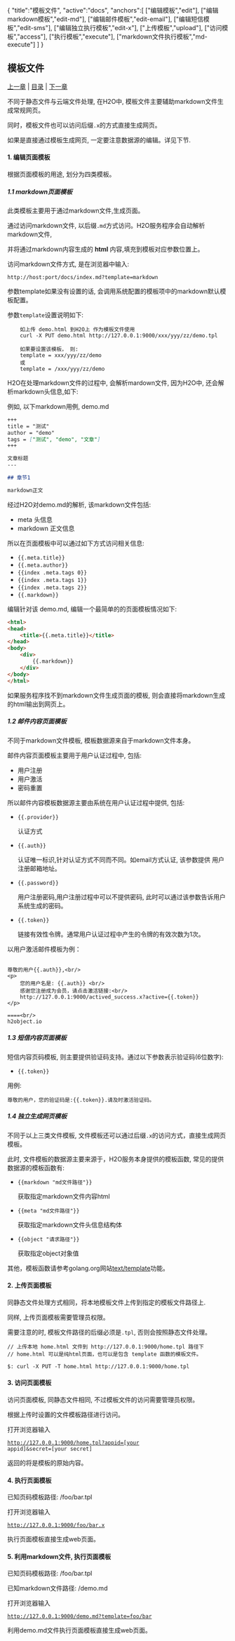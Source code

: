 {
  "title":"模板文件",
  "active":"docs",
  "anchors":[
  	["编辑模板","edit"],
  	["编辑markdown模板","edit-md"],
  	["编辑邮件模板","edit-email"],
  	["编辑短信模板","edit-sms"],
  	["编辑独立执行模板","edit-x"],
  	["上传模板","upload"],
  	["访问模板","access"],
  	["执行模板","execute"],
  	["markdown文件执行模板","md-execute"]
  ]
}

模板文件
---

[上一章](/docs/cloud.md)  |  [目录](/docs/index.md)  |  [下一章](/docs/markdown.md)

不同于静态文件与云端文件处理, 在H2O中, 模板文件主要辅助markdown文件生成常规网页。

同时，模板文件也可以访问后缀<code>.x</code>的方式直接生成网页。

如果是直接通过模板生成网页, 一定要注意数据源的编辑。详见下节.


<a name="edit"></a>

#### 1. 编辑页面模板

根据页面模板的用途, 划分为四类模板。

<a name="edit-md"></a>

##### 1.1 markdown页面模板

此类模板主要用于通过markdown文件,生成页面。

通过访问markdown文件, 以后缀<code>.md</code>方式访问。H2O服务程序会自动解析markdown文件,

并将通过markdown内容生成的 **html** 内容,填充到模板对应参数位置上。

访问markdown文件方式, 是在浏览器中输入:

<code>http://host:port/docs/index.md?template=markdown</code>

参数template如果没有设置的话, 会调用系统配置的模板项中的markdown默认模板配置。

参数<code>template</code>设置说明如下:

````
	如上传 demo.html 到H2O上 作为模板文件使用
	curl -X PUT demo.html http://127.0.0.1:9000/xxx/yyy/zz/demo.tpl

	如果要设置该模板， 则:
	template = xxx/yyy/zz/demo
	或
	template = /xxx/yyy/zz/demo
````

H2O在处理markdown文件的过程中, 会解析mardown文件, 因为H2O中, 还会解析markdown头信息,如下:

例如, 以下markdown用例, demo.md

````markdown
+++
title = "测试"
author = "demo"
tags = ["测试", "demo", "文章"]
+++

文章标题
---

## 章节1

markdown正文

````
经过H2O对demo.md的解析, 该markdown文件包括:

*	meta 头信息
*	markdown 正文信息

所以在页面模板中可以通过如下方式访问相关信息:

*	<code>{{.meta.title}}</code>
*	<code>{{.meta.author}}</code>
*	<code>{{index .meta.tags 0}}</code>
*	<code>{{index .meta.tags 1}}</code>
*	<code>{{index .meta.tags 2}}</code>
*	<code>{{.markdown}}</code>

编辑针对该 demo.md, 编辑一个最简单的的页面模板情况如下:

````html
<html>
<head>
	<title>{{.meta.title}}</title>
</head>
<body>
	<div>
		{{.markdown}}
	</div>
</body>
</html>
````

如果服务程序找不到markdown文件生成页面的模板, 则会直接将markdown生成的html输出到网页上。

<a name="edit-email"></a>

##### 1.2 邮件内容页面模板

不同于markdown文件模板, 模板数据源来自于markdown文件本身。

邮件内容页面模板主要用于用户认证过程中, 包括:

*	用户注册
*	用户激活
*	密码重置

所以邮件内容模板数据源主要由系统在用户认证过程中提供, 包括:

*	<code>{{.provider}}</code>

	认证方式

*	<code>{{.auth}}</code>

	认证唯一标识,针对认证方式不同而不同。如email方式认证, 该参数提供 用户注册邮箱地址。

*	<code>{{.password}}</code>

	用户注册密码,用户注册过程中可以不提供密码, 此时可以通过该参数告诉用户系统生成的密码。

*	<code>{{.token}}</code>

	链接有效性令牌。通常用户认证过程中产生的令牌的有效次数为1次。

以用户激活邮件模板为例：
````

尊敬的用户{{.auth}},<br/>
<p>
	您的用户名是: {{.auth}} <br/>
	感谢您注册成为会员，请点击激活链接:<br/>
	http://127.0.0.1:9000/actived_success.x?active={{.token}}
</p>

====<br/>
h2object.io

````

<a name="edit-sms"></a>	

##### 1.3 短信内容页面模板

短信内容页码模板, 则主要提供验证码支持。通过以下参数表示验证码(6位数字):

*	<code>{{.token}}</code>

用例:

````
尊敬的用户，您的验证码是:{{.token}}.请及时激活验证码。

````

<a name="edit-x"></a>

##### 1.4 独立生成网页模板

不同于以上三类文件模板, 文件模板还可以通过后缀<code>.x</code>的访问方式，直接生成网页模板。

此时, 文件模板的数据源主要来源于，H2O服务本身提供的模板函数, 常见的提供数据源的模板函数有:

*	<code>{{markdown "md文件路径"}}</code>

	获取指定markdown文件内容html

*	<code>{{meta     "md文件路径"}}</code>

	获取指定markdown文件头信息结构体

*	<code>{{object    "请求路径"}}</code>		

	获取指定object对象值

其他，模板函数请参考golang.org网站[text/template](http://golang.org/pkg/text/template/)功能。


<a name="upload"></a>

#### 2. 上传页面模板

同静态文件处理方式相同，将本地模板文件上传到指定的模板文件路径上.

同样, 上传页面模板需要管理员权限。

需要注意的时, 模板文件路径的后缀必须是<code>.tpl</code>, 否则会按照静态文件处理。

````
// 上传本地 home.html 文件到 http://127.0.0.1:9000/home.tpl 路径下
// home.html 可以是纯html页面，也可以是包含 template 函数的模板文件。

$: curl -X PUT -T home.html http://127.0.0.1:9000/home.tpl

````

<a name="access"></a>

#### 3. 访问页面模板

访问页面模板, 同静态文件相同, 不过模板文件的访问需要管理员权限。

根据上传时设置的文件模板路径进行访问。

打开浏览器输入

<code>http://127.0.0.1:9000/home.tpl?appid=[your appid]&secret=[your secret]</code>

返回的将是模板的原始内容。

<a name="execute"></a>

#### 4. 执行页面模板

已知页码模板路径: /foo/bar.tpl

打开浏览器输入

<code>http://127.0.0.1:9000/foo/bar.x</code>

执行页面模板直接生成web页面。


<a name="md-execute"></a>

#### 5. 利用markdown文件, 执行页面模板

已知页码模板路径: /foo/bar.tpl

已知markdown文件路径: /demo.md

打开浏览器输入

<code>http://127.0.0.1:9000/demo.md?template=foo/bar</code>

利用demo.md文件执行页面模板直接生成web页面。



